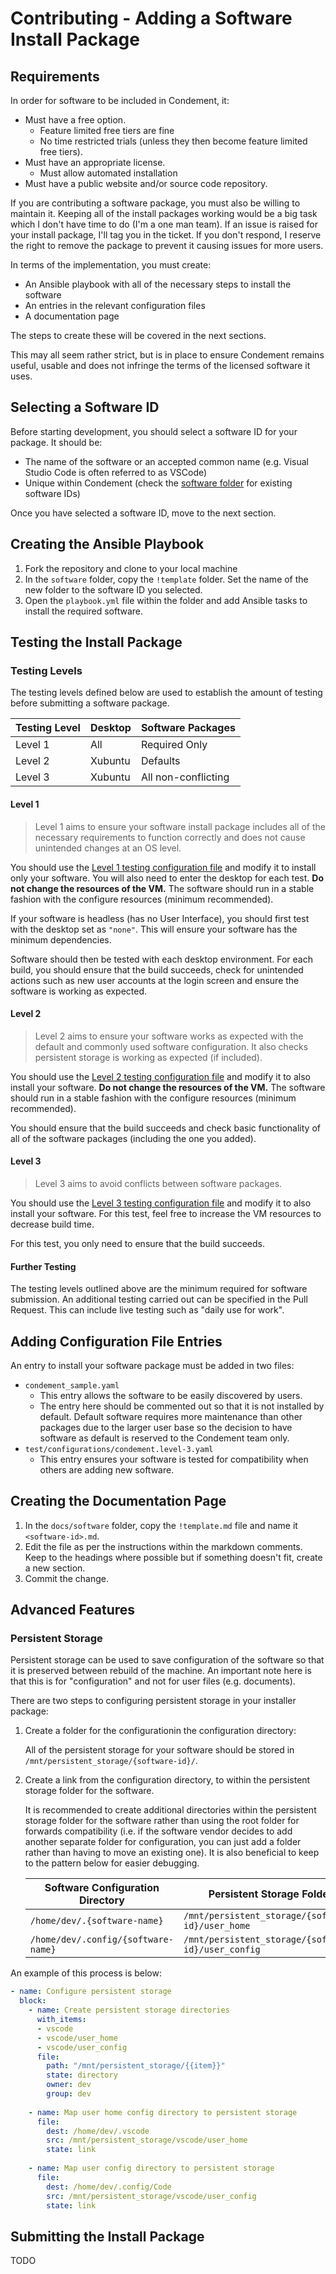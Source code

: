 # Contributing - Adding a Software Install Package

## Requirements

In order for software to be included in Condement, it:

* Must have a free option.
  * Feature limited free tiers are fine
  * No time restricted trials (unless they then become feature limited
  free tiers).
* Must have an appropriate license.
  * Must allow automated installation
* Must have a public website and/or source code repository.

If you are contributing a software package, you must also be willing to
maintain it. Keeping all of the install packages working would be a big task
which I don't have time to do (I'm a one man team). If an issue is raised for
your install package, I'll tag you in the ticket. If you don't respond, I
reserve the right to remove the package to prevent it causing issues for more
users.

In terms of the implementation, you must create:

* An Ansible playbook with all of the necessary steps to install the software
* An entries in the relevant configuration files
* A documentation page

The steps to create these will be covered in the next sections.

This may all seem rather strict, but is in place to ensure Condement remains
useful, usable and does not infringe the terms of the licensed software it
uses.

## Selecting a Software ID

Before starting development, you should select a software ID for your package. It should be:

* The name of the software or an accepted common name (e.g. Visual Studio Code is often referred to as VSCode)
* Unique within Condement (check the [software folder](../../software) for existing software IDs)

Once you have selected a software ID, move to the next section.

## Creating the Ansible Playbook

1. Fork the repository and clone to your local machine
2. In the `software` folder, copy the `!template` folder. Set the name of the new folder to the software ID you selected.
3. Open the `playbook.yml` file within the folder and add Ansible tasks to install the required software.

## Testing the Install Package

### Testing Levels

The testing levels defined below are used to establish the amount of testing before submitting a software package.

| Testing Level      | Desktop | Software Packages   |
| ------------------ | ------- | ------------------- |
| Level 1            | All     | Required Only       |
| Level 2            | Xubuntu | Defaults            |
| Level 3            | Xubuntu | All non-conflicting |

#### Level 1

> Level 1 aims to ensure your software install package includes all of the necessary requirements to function correctly
> and does not cause unintended changes at an OS level.

You should use the [Level 1 testing configuration file](../../test/configurations/condement.level-1.yaml) and modify it
to install only your software. You will also need to enter the desktop for each test.
**Do not change the resources of the VM.** The software should run in a stable fashion with the configure resources
(minimum recommended).

If your software is headless (has no User Interface), you should first test with the desktop set as `"none"`. This will
ensure your software has the minimum dependencies.

Software should then be tested with each desktop environment. For each build, you should ensure that the build succeeds,
check for unintended actions such as new user accounts at the login screen and ensure the software is working as
expected.

#### Level 2

> Level 2 aims to ensure your software works as expected with the default and commonly used software configuration. It
> also checks persistent storage is working as expected (if included).

You should use the [Level 2 testing configuration file](../../test/configurations/condement.level-2.yaml) and modify it
to also install your software. **Do not change the resources of the VM.** The software should run in a stable fashion
with the configure resources (minimum recommended).

You should ensure that the build succeeds and check basic functionality of all of the software packages (including the
one you added).

#### Level 3

> Level 3 aims to avoid conflicts between software packages.

You should use the [Level 3 testing configuration file](../../test/configurations/condement.level-3.yaml) and modify it
to also install your software. For this test, feel free to increase the VM resources to decrease build time.

For this test, you only need to ensure that the build succeeds.

#### Further Testing

The testing levels outlined above are the minimum required for software submission. An additional testing carried out
can be specified in the Pull Request. This can include live testing such as "daily use for work".

## Adding Configuration File Entries

An entry to install your software package must be added in two files:

* `condement_sample.yaml`
  * This entry allows the software to be easily discovered by users.
  * The entry here should be commented out so that it is not installed by default. Default software requires more
    maintenance than other packages due to the larger user base so the decision to have software as default is reserved
    to the Condement team only.
* `test/configurations/condement.level-3.yaml`
  * This entry ensures your software is tested for compatibility when others are adding new software.

## Creating the Documentation Page

1. In the `docs/software` folder, copy the `!template.md` file and name it `<software-id>.md`.
2. Edit the file as per the instructions within the markdown comments. Keep to
   the headings where possible but if something doesn't fit, create a new section.
3. Commit the change.

## Advanced Features

### Persistent Storage

Persistent storage can be used to save configuration of the software so that it is preserved between rebuild of the
machine. An important note here is that this is for "configuration" and not for user files (e.g. documents).

There are two steps to configuring persistent storage in your installer package:

1. Create a folder for the configurationin the configuration directory:

   All of the persistent storage for your software should be stored in `/mnt/persistent_storage/{software-id}/`.

2. Create a link from the configuration directory, to within the persistent storage folder for the software.

   It is recommended to create additional directories within the persistent storage folder for the software rather than
   using the root folder for forwards compatibility (i.e. if the software vendor decides to add another separate folder
   for configuration, you can just add a folder rather than having to move an existing one). It is also beneficial to
   keep to the pattern below for easier debugging.

   | Software Configuration Directory    | Persistent Storage Folder                           |
   | ----------------------------------- | --------------------------------------------------- |
   | `/home/dev/.{software-name}`        | `/mnt/persistent_storage/{software-id}/user_home`   |
   | `/home/dev/.config/{software-name}` | `/mnt/persistent_storage/{software-id}/user_config` |

An example of this process is below:

```yaml
- name: Configure persistent storage
  block:
    - name: Create persistent storage directories
      with_items:
      - vscode
      - vscode/user_home
      - vscode/user_config
      file:
        path: "/mnt/persistent_storage/{{item}}"
        state: directory
        owner: dev
        group: dev
  
    - name: Map user home config directory to persistent storage
      file:
        dest: /home/dev/.vscode
        src: /mnt/persistent_storage/vscode/user_home
        state: link
  
    - name: Map user config directory to persistent storage
      file:
        dest: /home/dev/.config/Code
        src: /mnt/persistent_storage/vscode/user_config
        state: link
```

## Submitting the Install Package

TODO
